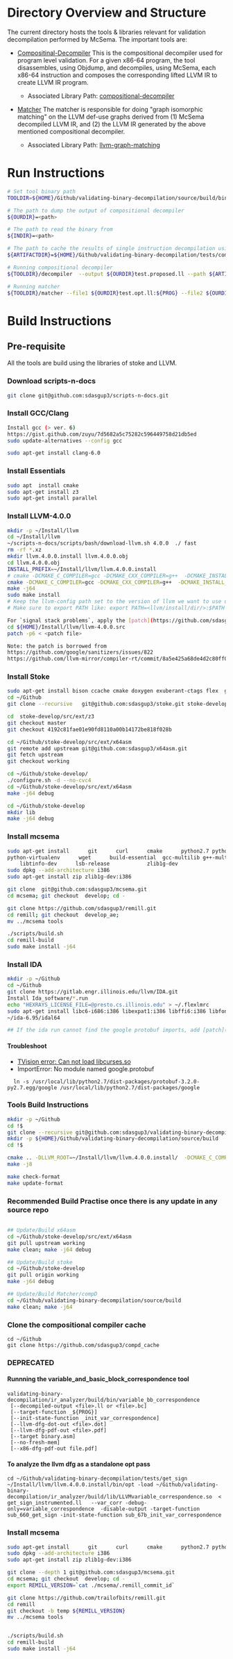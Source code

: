 # Directory Overview and Structure

The current directory hosts the tools & libraries relevant for validation decompilation performed by McSema. The important tools are:

 - [Compositinal-Decompiler](https://github.com/sdasgup3/validating-binary-decompilation/tree/master/source/tools/decompiler)
    This is the compositional decompiler used for program level validation. For a given x86-64 program, the tool disassembles, using Objdump, and  decompiles, using McSema, each x86-64 instruction and composes the corresponding lifted LLVM IR to create LLVM IR program.
    - Associated Library Path: [compositional-decompiler](https://github.com/sdasgup3/validating-binary-decompilation/tree/master/source/libs/compositional-decompiler)

 - [Matcher](https://github.com/sdasgup3/validating-binary-decompilation/tree/master/source/tools/matcher)
    The matcher is responsible for doing "graph isomorphic matching" on the LLVM def-use graphs derived from (1) McSema decompiled LLVM IR, and (2) the LLVM IR generated by the above mentioned compositional decompiler.
    - Associated Library Path:   [llvm-graph-matching](https://github.com/sdasgup3/validating-binary-decompilation/tree/master/source/libs/llvm-graph-matching)

# Run Instructions
```bash
# Set tool binary path
TOOLDIR=${HOME}/Github/validating-binary-decompilation/source/build/bin/ # Set tool binary path

# The path to dump the output of compositional decompiler
${OURDIR}=<path>

# The path to read the binary from
${INDIR}=<path>

# The path to cache the results of single instruction decompilation using McSema.
${ARTIFACTDIR}=${HOME}/Github/validating-binary-decompilation/tests/compositional_artifacts_single_instruction_decompilation

# Running compositional decompiler
${TOOLDIR}/decompiler  --output ${OURDIR}test.proposed.ll --path ${ARTIFACTDIR} --function ${PROG} --input ${INDIR}test

# Running matcher
${TOOLDIR}/matcher --file1 ${OURDIR}test.opt.ll:${PROG} --file2 ${OURDIR}test.proposed.opt.ll:${PROG}
```

# Build Instructions
## Pre-requisite
All the tools are build using the libraries of stoke and LLVM.

### Download scripts-n-docs
```bash
git clone git@github.com:sdasgup3/scripts-n-docs.git
```

### Install GCC/Clang
```bash
Install gcc (> ver. 6)
https://gist.github.com/zuyu/7d5682a5c75282c596449758d21db5ed
sudo update-alternatives --config gcc

sudo apt-get install clang-6.0
```

### Install Essentials
```bash
sudo apt  install cmake
sudo apt-get install z3
sudo apt-get install parallel
```

### Install LLVM-4.0.0

```bash
mkdir -p ~/Install/llvm
cd ~/Install/llvm
~/scripts-n-docs/scripts/bash/download-llvm.sh 4.0.0  ./ fast
rm -rf *.xz
mkdir llvm.4.0.0.install llvm.4.0.0.obj
cd llvm.4.0.0.obj
INSTALL_PREFIX=~/Install/llvm/llvm.4.0.0.install
# cmake -DCMAKE_C_COMPILER=gcc -DCMAKE_CXX_COMPILER=g++  -DCMAKE_INSTALL_PREFIX=${INSTALL_PREFIX} -DLLVM_ENABLE_ASSERTIONS=ON -DCMAKE_BUILD_TYPE="RelWithDebInfo" -DLLVM_TARGETS_TO_BUILD="host" ../llvm-4.0.0.src/
cmake -DCMAKE_C_COMPILER=gcc -DCMAKE_CXX_COMPILER=g++  -DCMAKE_INSTALL_PREFIX=${INSTALL_PREFIX} -DLLVM_ENABLE_ASSERTIONS=ON -DCMAKE_BUILD_TYPE="Release" -DLLVM_TARGETS_TO_BUILD="host" ../llvm-4.0.0.src/
make -j64
sudo make install
# Keep the llvm-config path set to the version of llvm we want to use using $PATH
# Make sure to export PATH like: export PATH=<llvm/install/dir/>:$PATH

For `signal stack problems`, apply the [patch](https://github.com/sdasgup3/validating-binary-decompilation/tree/master/docs/patches) using
cd ${HOME}/Install/llvm/llvm-4.0.0.src
patch -p6 < <patch file>

Note: the patch is borrowed from
https://github.com/google/sanitizers/issues/822
https://github.com/llvm-mirror/compiler-rt/commit/8a5e425a68de4d2c80ff00a97bbcb3722a4716da
```

### Install Stoke
```bash
sudo apt-get install bison ccache cmake doxygen exuberant-ctags flex  g++-multilib  ghc git libantlr3c-dev libboost-dev libboost-filesystem-dev libboost-thread-dev libcln-dev libghc-regex-compat-dev libghc-regex-tdfa-dev libghc-split-dev libjsoncpp-dev python subversion libiml-dev libgmp-dev libboost-regex-dev autoconf libtool antlr pccts pkg-config
cd ~/Github
git clone --recursive   git@github.com:sdasgup3/stoke.git stoke-develop

cd  stoke-develop/src/ext/z3
git checkout master
git checkout 4192c81fae01e90fd8110a00b14172be818f028b

cd ~/Github/stoke-develop/src/ext/x64asm
git remote add upstream git@github.com:sdasgup3/x64asm.git
git fetch upstream
git checkout working

cd ~/Github/stoke-develop/
./configure.sh -d --no-cvc4
cd ~/Github/stoke-develop/src/ext/x64asm
make -j64 debug

cd ~/Github/stoke-develop
mkdir lib
make -j64 debug
```

### Install mcsema
```bash
sudo apt-get install      git      curl      cmake      python2.7 python-pip \ 
python-virtualenv      wget      build-essential  gcc-multilib g++-multilib  \
    libtinfo-dev      lsb-release            zlib1g-dev
sudo dpkg --add-architecture i386
sudo apt-get install zip zlib1g-dev:i386

git clone  git@github.com:sdasgup3/mcsema.git
cd mcsema; git checkout  develop; cd -

git clone https://github.com/sdasgup3/remill.git
cd remill; git checkout  develop_ae;
mv ../mcsema tools

./scripts/build.sh
cd remill-build
sudo make install -j64
```


### Install IDA
```bash
mkdir -p ~/Github
cd ~/Github
git clone https://gitlab.engr.illinois.edu/llvm/IDA.git
Install Ida_software/*.run
echo "HEXRAYS_LICENSE_FILE=@presto.cs.illinois.edu" > ~/.flexlmrc
sudo apt-get install libc6-i686:i386 libexpat1:i386 libffi6:i386 libfontconfig1:i386 libfreetype6:i386 libgcc1:i386 libglib2.0-0:i386 libice6:i386 libpcre3:i386  libsm6:i386 libstdc++6:i386 libuuid1:i386 libx11-6:i386 libxau6:i386 libxcb1:i386 libxdmcp6:i386 libxext6:i386 libxrender1:i386 zlib1g:i386 libx11-xcb1:i386 libdbus-1-3:i386 libxi6:i386 libsm6:i386 libcurl3:i386
~/ida-6.95/idal64

## If the ida run cannot find the google protobuf imports, add [patch](https://github.com/sdasgup3/validating-binary-decompilation/blob/master/docs/patches/mcsema_ida_import_protobuf_fix.patch) to mcsema.
```

#### Troubleshoot
  - [TVision error: Can not load libcurses.so](https://stackoverflow.com/questions/30098029/ida-doesnt-work-inside-screen)
  - ImportError: No module named google.protobuf
  ```
    ln -s /usr/local/lib/python2.7/dist-packages/protobuf-3.2.0-py2.7.egg/google /usr/local/lib/python2.7/dist-packages/google
  ```

### Tools Build Instructions
```bash
mkdir -p ~/Github
cd !$
git clone --recursive git@github.com:sdasgup3/validating-binary-decompilation.git
mkdir -p ${HOME}/Github/validating-binary-decompilation/source/build
cd !$

cmake .. -DLLVM_ROOT=~/Install/llvm/llvm.4.0.0.install/  -DCMAKE_C_COMPILER=gcc -DCMAKE_CXX_COMPILER=g++  -DCMAKE_BUILD_TYPE="Debug" -DLLVM_ENABLE_ASSERTIONS=ON
make -j8

make check-format
make update-format
```

### Recommended Build Practise once there is any update in any source repo
```bash

## Update/Build x64asm
cd ~/Github/stoke-develop/src/ext/x64asm
git pull upstream working
make clean; make -j64 debug

## Update/Build stoke
cd ~/Github/stoke-develop
git pull origin working
make -j64 debug

## Update/Build Matcher/compD
cd ~/Github/validating-binary-decompilation/source/build
make clean; make -j64
```

### Clone the compositional compiler cache
```
cd ~/Github
git clone https://github.com/sdasgup3/compd_cache
```

### DEPRECATED
#### Runnning the variable\_and\_basic\_block\_correspondence tool
```
validating-binary-decompilation/ir_analyzer/build/bin/variable_bb_correspondence
 [--decompiled-output <file>.ll or <file>.bc]
 [--target-function _${PROG}]
 [--init-state-function _init_var_correspondence]
 [--llvm-dfg-dot-out <file>.dot]
 [--llvm-dfg-pdf-out <file>.pdf]
 [--target binary.asm]
 [--no-fresh-mem]
 [--x86-dfg-pdf-out file.pdf]
```


#### To analyze the llvm dfg as a standalone opt pass
```
cd ~/Github/validating-binary-decompilation/tests/get_sign
~/Install/llvm/llvm.4.0.0.install/bin/opt -load ~/Github/validating-binary-decompilation/ir_analyzer/build/lib/LLVMvariable_correspondence.so  < get_sign_instrumented.ll   --var_corr -debug-only=variable_correspondence  -disable-output -target-function sub_660_get_sign -init-state-function sub_67b_init_var_correspondence
```

### Install mcsema
```bash
sudo apt-get install      git      curl      cmake      python2.7 python-pip python-virtualenv      wget      build-essential      gcc-multilib g++-multilib      libtinfo-dev      lsb-release            zlib1g-dev
sudo dpkg --add-architecture i386
sudo apt-get install zip zlib1g-dev:i386

git clone --depth 1 git@github.com:sdasgup3/mcsema.git
cd mcsema; git checkout  develop; cd -
export REMILL_VERSION=`cat ./mcsema/.remill_commit_id`

git clone https://github.com/trailofbits/remill.git
cd remill
git checkout -b temp ${REMILL_VERSION}
mv ../mcsema tools


./scripts/build.sh
cd remill-build
sudo make install -j64
```

